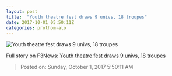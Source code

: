 ```yaml
---
layout: post
title:  "Youth theatre fest draws 9 univs, 18 troupes"
date: 2017-10-01 05:50:11Z
categories: prothom-alo
---
```


![Youth theatre fest draws 9 univs, 18 troupes](http://en.prothom-alo.com/contents/cache/images/1200x630x1/uploads/media/2017/10/01/409c64d2bf2a67965542bff92fc9ff61-DSC_0109.jpg?jadewits_media_id=150637)




Full story on F3News: [Youth theatre fest draws 9 univs, 18 troupes](http://www.f3nws.com/n/dBBjjB)

> Posted on: Sunday, October 1, 2017 5:50:11 AM
